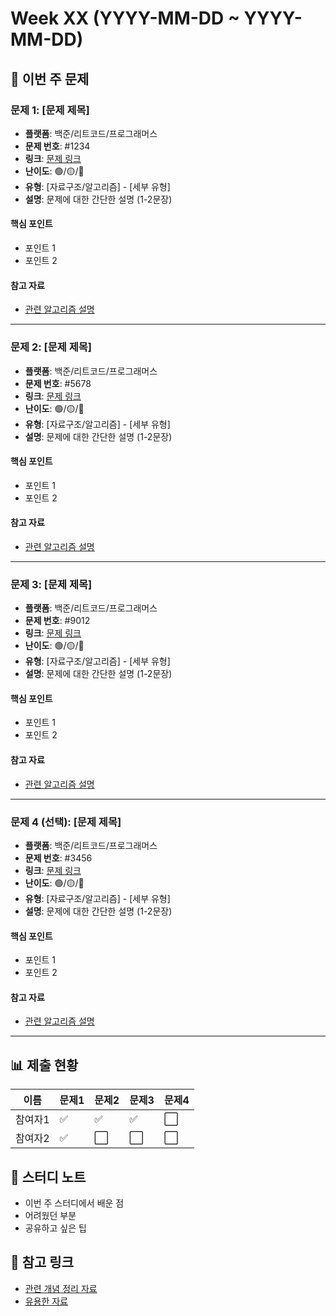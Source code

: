 # Week XX (YYYY-MM-DD ~ YYYY-MM-DD)

## 📌 이번 주 문제

### 문제 1: [문제 제목]
- **플랫폼**: 백준/리트코드/프로그래머스
- **문제 번호**: #1234
- **링크**: [문제 링크](https://...)
- **난이도**: 🟢/🟡/🔴
- **유형**: [자료구조/알고리즘] - [세부 유형]
- **설명**: 문제에 대한 간단한 설명 (1-2문장)

#### 핵심 포인트
- 포인트 1
- 포인트 2

#### 참고 자료
- [관련 알고리즘 설명](링크)

---

### 문제 2: [문제 제목]
- **플랫폼**: 백준/리트코드/프로그래머스
- **문제 번호**: #5678
- **링크**: [문제 링크](https://...)
- **난이도**: 🟢/🟡/🔴
- **유형**: [자료구조/알고리즘] - [세부 유형]
- **설명**: 문제에 대한 간단한 설명 (1-2문장)

#### 핵심 포인트
- 포인트 1
- 포인트 2

#### 참고 자료
- [관련 알고리즘 설명](링크)

---

### 문제 3: [문제 제목]
- **플랫폼**: 백준/리트코드/프로그래머스
- **문제 번호**: #9012
- **링크**: [문제 링크](https://...)
- **난이도**: 🟢/🟡/🔴
- **유형**: [자료구조/알고리즘] - [세부 유형]
- **설명**: 문제에 대한 간단한 설명 (1-2문장)

#### 핵심 포인트
- 포인트 1
- 포인트 2

#### 참고 자료
- [관련 알고리즘 설명](링크)

---

### 문제 4 (선택): [문제 제목]
- **플랫폼**: 백준/리트코드/프로그래머스
- **문제 번호**: #3456
- **링크**: [문제 링크](https://...)
- **난이도**: 🟢/🟡/🔴
- **유형**: [자료구조/알고리즘] - [세부 유형]
- **설명**: 문제에 대한 간단한 설명 (1-2문장)

#### 핵심 포인트
- 포인트 1
- 포인트 2

#### 참고 자료
- [관련 알고리즘 설명](링크)

---

## 📊 제출 현황

| 이름 | 문제1 | 문제2 | 문제3 | 문제4 |
|------|-------|-------|-------|-------|
| 참여자1 | ✅ | ✅ | ✅ | ⬜ |
| 참여자2 | ✅ | ⬜ | ⬜ | ⬜ |

## 💬 스터디 노트
- 이번 주 스터디에서 배운 점
- 어려웠던 부분
- 공유하고 싶은 팁

## 🔗 참고 링크
- [관련 개념 정리 자료](링크)
- [유용한 자료](링크)
